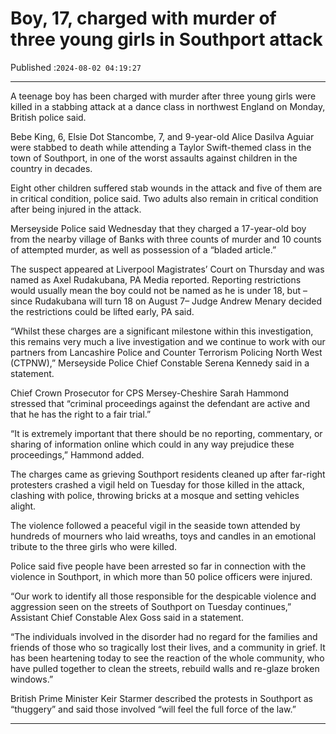 # Boy, 17, charged with murder of three young girls in Southport attack

Published :`2024-08-02 04:19:27`

---

A teenage boy has been charged with murder after three young girls were killed in a stabbing attack at a dance class in northwest England on Monday, British police said.

Bebe King, 6, Elsie Dot Stancombe, 7, and 9-year-old Alice Dasilva Aguiar were stabbed to death while attending a Taylor Swift-themed class in the town of Southport, in one of the worst assaults against children in the country in decades.

Eight other children suffered stab wounds in the attack and five of them are in critical condition, police said. Two adults also remain in critical condition after being injured in the attack.

Merseyside Police said Wednesday that they charged a 17-year-old boy from the nearby village of Banks with three counts of murder and 10 counts of attempted murder, as well as possession of a “bladed article.”

The suspect appeared at Liverpool Magistrates’ Court on Thursday and was named as Axel Rudakubana, PA Media reported. Reporting restrictions would usually mean the boy could not be named as he is under 18, but – since Rudakubana will turn 18 on August 7– Judge Andrew Menary decided the restrictions could be lifted early, PA said.

“Whilst these charges are a significant milestone within this investigation, this remains very much a live investigation and we continue to work with our partners from Lancashire Police and Counter Terrorism Policing North West (CTPNW),” Merseyside Police Chief Constable Serena Kennedy said in a statement.

Chief Crown Prosecutor for CPS Mersey-Cheshire Sarah Hammond stressed that “criminal proceedings against the defendant are active and that he has the right to a fair trial.”

“It is extremely important that there should be no reporting, commentary, or sharing of information online which could in any way prejudice these proceedings,” Hammond added.

The charges came as grieving Southport residents cleaned up after far-right protesters crashed a vigil held on Tuesday for those killed in the attack, clashing with police, throwing bricks at a mosque and setting vehicles alight.

The violence followed a peaceful vigil in the seaside town attended by hundreds of mourners who laid wreaths, toys and candles in an emotional tribute to the three girls who were killed.

Police said five people have been arrested so far in connection with the violence in Southport, in which more than 50 police officers were injured.

“Our work to identify all those responsible for the despicable violence and aggression seen on the streets of Southport on Tuesday continues,” Assistant Chief Constable Alex Goss said in a statement.

“The individuals involved in the disorder had no regard for the families and friends of those who so tragically lost their lives, and a community in grief. It has been heartening today to see the reaction of the whole community, who have pulled together to clean the streets, rebuild walls and re-glaze broken windows.”

British Prime Minister Keir Starmer described the protests in Southport as “thuggery” and said those involved “will feel the full force of the law.”

---

